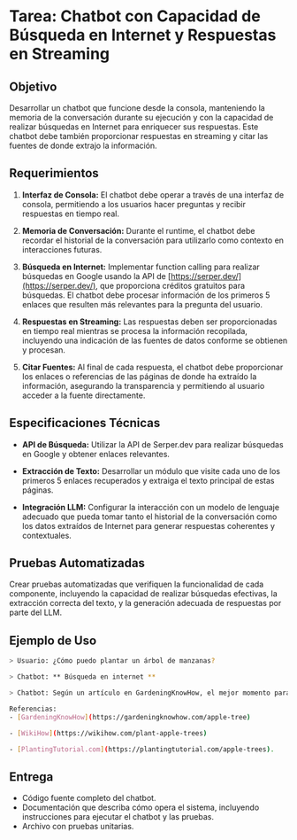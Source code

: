 # Tarea: Chatbot con Capacidad de Búsqueda en Internet y Respuestas en Streaming

## Objetivo

Desarrollar un chatbot que funcione desde la consola, manteniendo la memoria de la conversación durante su ejecución y con la capacidad de realizar búsquedas en Internet para enriquecer sus respuestas. Este chatbot debe también proporcionar respuestas en streaming y citar las fuentes de donde extrajo la información.

## Requerimientos

1. **Interfaz de Consola:** El chatbot debe operar a través de una interfaz de consola, permitiendo a los usuarios hacer preguntas y recibir respuestas en tiempo real.

2. **Memoria de Conversación:** Durante el runtime, el chatbot debe recordar el historial de la conversación para utilizarlo como contexto en interacciones futuras.

3. **Búsqueda en Internet:** Implementar function calling para realizar búsquedas en Google usando la API de [https://serper.dev/](https://serper.dev/), que proporciona créditos gratuitos para búsquedas. El chatbot debe procesar información de los primeros 5 enlaces que resulten más relevantes para la pregunta del usuario.

4. **Respuestas en Streaming:** Las respuestas deben ser proporcionadas en tiempo real mientras se procesa la información recopilada, incluyendo una indicación de las fuentes de datos conforme se obtienen y procesan.

5. **Citar Fuentes:** Al final de cada respuesta, el chatbot debe proporcionar los enlaces o referencias de las páginas de donde ha extraído la información, asegurando la transparencia y permitiendo al usuario acceder a la fuente directamente.

## Especificaciones Técnicas

- **API de Búsqueda:** Utilizar la API de Serper.dev para realizar búsquedas en Google y obtener enlaces relevantes.
  
- **Extracción de Texto:** Desarrollar un módulo que visite cada uno de los primeros 5 enlaces recuperados y extraiga el texto principal de estas páginas.

- **Integración LLM:** Configurar la interacción con un modelo de lenguaje adecuado que pueda tomar tanto el historial de la conversación como los datos extraídos de Internet para generar respuestas coherentes y contextuales.

## Pruebas Automatizadas

Crear pruebas automatizadas que verifiquen la funcionalidad de cada componente, incluyendo la capacidad de realizar búsquedas efectivas, la extracción correcta del texto, y la generación adecuada de respuestas por parte del LLM.

## Ejemplo de Uso

```bash
> Usuario: ¿Cómo puedo plantar un árbol de manzanas?

> Chatbot: ** Búsqueda en internet **

> Chatbot: Según un artículo en GardeningKnowHow, el mejor momento para plantar árboles de manzana es al inicio de la primavera. También encontré información relevante en WikiHow y PlantingTutorial.com.

Referencias:
- [GardeningKnowHow](https://gardeningknowhow.com/apple-tree)

- [WikiHow](https://wikihow.com/plant-apple-trees)

- [PlantingTutorial.com](https://plantingtutorial.com/apple-trees).
```

## Entrega

- Código fuente completo del chatbot.
- Documentación que describa cómo opera el sistema, incluyendo instrucciones para ejecutar el chatbot y las pruebas.
- Archivo con pruebas unitarias.


